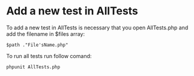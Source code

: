 # Add a new test in AllTests

To add a new test in AllTests is necessary that you open AllTests.php and add the filename in $files array:

	$path ."File'sName.php"

To run all tests run follow comand:

	phpunit AllTests.php
